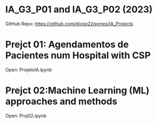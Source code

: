 # IA_G3_P01 and IA_G3_P02 (2023)

GitHub Repo: https://github.com/diogo22gomes/IA_Projects

# Prejct 01: Agendamentos de Pacientes num Hospital with CSP

Open: ProjetoIA.ipynb

# Prejct 02:Machine Learning (ML) approaches and methods

Open: Proj02.ipynb
